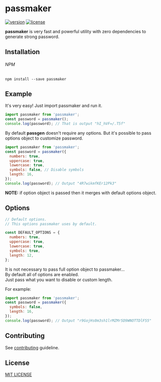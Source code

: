 # passmaker
[![version](https://img.shields.io/npm/v/passmaker.svg?style=flat-square)](https://www.npmjs.com/package/passmaker)
[![license](https://img.shields.io/github/license/vyushin/passmaker.svg?style=flat-square)](https://github.com/vyushin/passmaker/blob/master/LICENSE)

**passmaker** is very fast and powerful utility with zero dependencies to generate strong password.

## Installation

###### NPM
`npm install --save passmaker`

## Example

It's very easy! Just import passmaker and run it.

```javascript
import passmaker from 'passmaker';
const password = passmaker();
console.log(password); // That is output "hI_hVF=/.T5f"
```

By default **passgen** doesn't require any options. But it's possible to pass options object to
customize password.

```javascript
import passmaker from 'passmaker';
const password = passmaker({
  numbers: true,
  uppercase: true,
  lowercase: true,
  symbols: false, // Disable symbols
  length: 16,
});
console.log(password); // Output "4R7wikmfKEr12Pk3"
```

**NOTE:** if option object is passed then it merges with default options object.

## Options

```javascript
// Default options.
// This options passmaker uses by default.

const DEFAULT_OPTIONS = {
  numbers: true,
  uppercase: true,
  lowercase: true,
  symbols: true,
  length: 12,
};
```

It is not necessary to pass full option object to passmaker...<br/>
By default all of options are enabled.<br/>
Just pass what you want to disable or custom length.

For example:

```javascript
import passmaker from 'passmaker';
const password = passmaker({
  symbols: false,
  length: 16,
});
console.log(password); // Output "r9GojHs0m3sh1lrMZMr5D9WNOTTDlF55"
```

## Contributing

See [contributing](https://www.npmjs.com/package/passmaker) guideline.

## License
[MIT LICENSE](https://github.com/vyushin/passmaker/blob/master/LICENSE)

